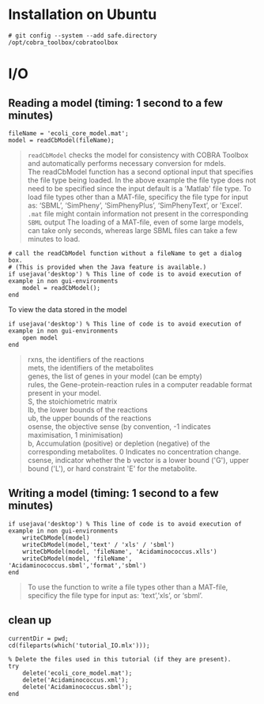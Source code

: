 # Installation on Ubuntu
  ```
  # git config --system --add safe.directory /opt/cobra_toolbox/cobratoolbox
  ```
# I/O
## Reading a model (timing: 1 second to a few minutes)
```
fileName = 'ecoli_core_model.mat';
model = readCbModel(fileName);
```
> `readCbModel` checks the model for consistency with COBRA Toolbox and automatically performs necessary conversion for mdels.  
> The readCbModel function has a second optional input that specifies the file type being loaded. In the above example the file type does not need to be specified since the input default is a 'Matlab' file type. To load file types other than a MAT-file, specificy the file type for input as: ‘SBML’, ‘SimPheny’, ‘SimPhenyPlus’, ‘SimPhenyText’, or 'Excel’.   
> `.mat` file might contain information not present in the corresponding `SBML` output
> The loading of a MAT-file, even of some large models, can take only seconds, whereas large SBML files can take a few minutes to load. 
```
# call the readCbModel function without a fileName to get a dialog box. 
# (This is provided when the Java feature is available.)
if usejava('desktop') % This line of code is to avoid execution of example in non gui-environments    
    model = readCbModel();
end
```

To view the data stored in the model
```
if usejava('desktop') % This line of code is to avoid execution of example in non gui-environments    
    open model
end
```
> rxns, the identifiers of the reactions  
> mets, the identifiers of the metabolites  
> genes, the list of genes in your model (can be empty)  
> rules, the Gene-protein-reaction rules in a computer readable format present in your model.  
> S, the stoichiometric matrix  
> lb, the lower bounds of the reactions  
> ub, the upper bounds of the reactions  
> osense, the objective sense (by convention, -1 indicates maximisation, 1 minimisation)  
> b, Accumulation (positive) or depletion (negative) of the corresponding metabolites. 0 Indicates no concentration change.   
> csense, indicator whether the b vector is a lower bound ('G'), upper bound ('L'), or hard constraint 'E' for the metabolite.  

## Writing a model (timing: 1 second to a few minutes)
```
if usejava('desktop') % This line of code is to avoid execution of example in non gui-environments
    writeCbModel(model)
    writeCbModel(model,'text' / 'xls' / 'sbml')
    writeCbModel(model, 'fileName', 'Acidaminococcus.xlls')
    writeCbModel(model, 'fileName', 'Acidaminococcus.sbml','format','sbml')
end
```
> To use the function to write a file types other than a MAT-file, specificy the file type for input as: ‘text’,’xls’, or ‘sbml’. 

## clean up
```
currentDir = pwd;
cd(fileparts(which('tutorial_IO.mlx')));

% Delete the files used in this tutorial (if they are present).
try
    delete('ecoli_core_model.mat');
    delete('Acidaminococcus.xml');
    delete('Acidaminococcus.sbml');
end
```
